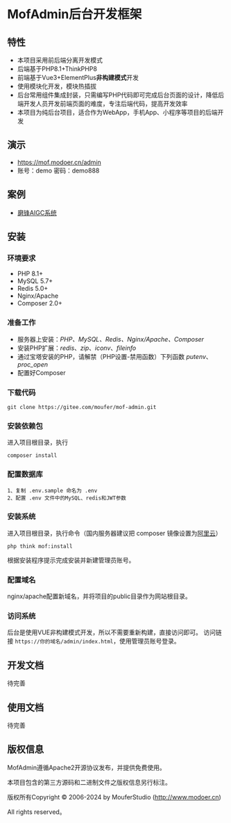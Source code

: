 MofAdmin后台开发框架
===============

## 特性
* 本项目采用前后端分离开发模式
* 后端基于PHP8.1+ThinkPHP8
* 前端基于Vue3+ElementPlus**非构建模式**开发
* 使用模块化开发，模块热插拔
* 后台常用组件集成封装，只需编写PHP代码即可完成后台页面的设计，降低后端开发人员开发前端页面的难度，专注后端代码，提高开发效率
* 本项目为纯后台项目，适合作为WebApp，手机App、小程序等项目的后端开发

## 演示
* https://mof.modoer.cn/admin
* 账号：demo 密码：demo888

## 案例
* [磨锋AIGC系统](https://gitee.com/moufer/mof-aigc)

## 安装

### 环境要求
* PHP 8.1+ 
* MySQL 5.7+
* Redis 5.0+
* Nginx/Apache
* Composer 2.0+

### 准备工作
* 服务器上安装：*PHP、MySQL、Redis、Nginx/Apache、Composer*
* 安装PHP扩展：*redis*、*zip*、*iconv*、*fileinfo*
* 通过宝塔安装的PHP，请解禁（PHP设置-禁用函数）下列函数 *putenv*、*proc_open*
* 配置好Composer

### 下载代码
~~~
git clone https://gitee.com/moufer/mof-admin.git
~~~

### 安装依赖包
进入项目根目录，执行
~~~
composer install
~~~

### 配置数据库
~~~
1、复制 .env.sample 命名为 .env
2、配置 .env 文件中的MySQL、redis和JWT参数
~~~

### 安装系统
进入项目根目录，执行命令（国内服务器建议把 composer 镜像设置为[阿里云](https://developer.aliyun.com/composer)）
~~~
php think mof:install
~~~
根据安装程序提示完成安装并新建管理员账号。

### 配置域名
nginx/apache配置新域名，并将项目的public目录作为网站根目录。

### 访问系统
后台是使用VUE非构建模式开发，所以不需要重新构建，直接访问即可。
访问链接 `https://你的域名/admin/index.html`，使用管理员账号登录。

## 开发文档
待完善

## 使用文档
待完善

## 版权信息

MofAdmin遵循Apache2开源协议发布，并提供免费使用。

本项目包含的第三方源码和二进制文件之版权信息另行标注。

版权所有Copyright © 2006-2024 by MouferStudio (http://www.modoer.cn)

All rights reserved。
